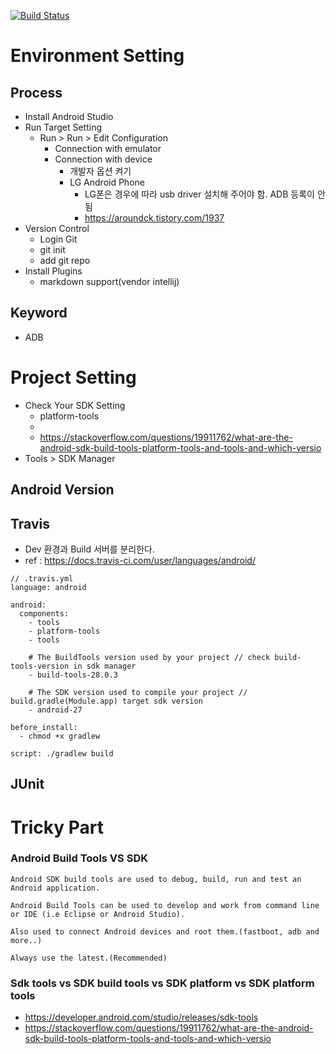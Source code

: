 [![Build Status](https://travis-ci.org/asfrom30/TravisWithAndroid.svg?branch=master)](https://travis-ci.org/asfrom30/TravisWithAndroid)

# Environment Setting

## Process
* Install Android Studio
* Run Target Setting
    * Run > Run > Edit Configuration
        * Connection with emulator
        * Connection with device
            * 개발자 옵션 켜기
            * LG Android Phone
                * LG폰은 경우에 따라 usb driver 설치해 주어야 함. ADB 등록이 안됨
                * https://aroundck.tistory.com/1937
* Version Control
    * Login Git
    * git init
    * add git repo
* Install Plugins
    * markdown support(vendor intellij)
    
## Keyword
* ADB

# Project Setting
* Check Your SDK Setting
    * platform-tools
    * 
    * https://stackoverflow.com/questions/19911762/what-are-the-android-sdk-build-tools-platform-tools-and-tools-and-which-versio
* Tools > SDK Manager

## Android Version
## Travis
* Dev 환경과 Build 서버를 분리한다.
* ref : https://docs.travis-ci.com/user/languages/android/

```
// .travis.yml
language: android

android:
  components:
    - tools
    - platform-tools
    - tools

    # The BuildTools version used by your project // check build-tools-version in sdk manager
    - build-tools-28.0.3

    # The SDK version used to compile your project // build.gradle(Module.app) target sdk version
    - android-27

before_install:
  - chmod +x gradlew

script: ./gradlew build

```




## JUnit

# Tricky Part
### Android Build Tools VS SDK
````
Android SDK build tools are used to debug, build, run and test an Android application.

Android Build Tools can be used to develop and work from command line or IDE (i.e Eclipse or Android Studio).

Also used to connect Android devices and root them.(fastboot, adb and more..)

Always use the latest.(Recommended)
````

### Sdk tools vs SDK build tools vs SDK platform vs SDK platform tools
* https://developer.android.com/studio/releases/sdk-tools
* https://stackoverflow.com/questions/19911762/what-are-the-android-sdk-build-tools-platform-tools-and-tools-and-which-versio